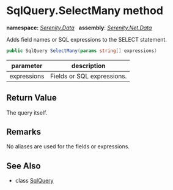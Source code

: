 # SqlQuery.SelectMany method
**namespace:** *[Serenity.Data](../../README.md#serenity.data-namespace)*   **assembly**: *[Serenity.Net.Data](../../README.md)*

Adds field names or SQL expressions to the SELECT statement.

```csharp
public SqlQuery SelectMany(params string[] expressions)
```

| parameter | description |
| --- | --- |
| expressions | Fields or SQL expressions. |

## Return Value

The query itself.

## Remarks

No aliases are used for the fields or expressions.

## See Also

* class [SqlQuery](../SqlQuery.md)
